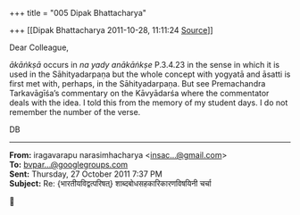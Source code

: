 +++
title = "005 Dipak Bhattacharya"

+++
[[Dipak Bhattacharya	2011-10-28, 11:11:24 [Source](https://groups.google.com/g/bvparishat/c/tiWZaVpCw-Q)]]



Dear Colleague,  
  

*ākāṅkṣā* occurs in *na yady anākāṅkṣe* P.3.4.23 in the sense in which it is used in the Sāhityadarpaṇa but the whole concept with yogyatā and āsatti is first met with, perhaps, in the Sāhityadarpaṇa. But see Premachandra Tarkavāgīśa’s commentary on the Kāvyādarśa where the commentator deals with the idea. I told this from the memory of my student days. I do not remember the number of the verse.

DB



  

------------------------------------------------------------------------

**From:** iragavarapu narasimhacharya \<[insac...@gmail.com]()\>  
**To:** [bvpar...@googlegroups.com]()  
**Sent:** Thursday, 27 October 2011 7:37 PM  
**Subject:** Re: {भारतीयविद्वत्परिषत्} शाब्दबोधसहकारिकारणविषयिनी चर्चा  




